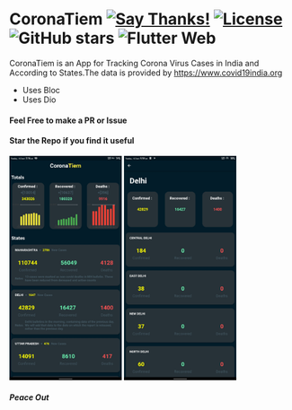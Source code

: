 # CoronaTiem [![Say Thanks!](https://img.shields.io/badge/Say%20Thanks-!-1EAEDB.svg)](https://saythanks.io/to/techysrthk%40gmail.com) [![License](https://img.shields.io/badge/license-MIT-orange.svg)](https://github.com/srthkpthk/corona_tiem/blob/master/LICENSE.md) ![GitHub stars](https://img.shields.io/github/stars/srthkpthk/corona_tiem) ![Flutter Web](https://github.com/srthkpthk/corona_tiem/workflows/Flutter%20Web/badge.svg)

CoronaTiem is an App for Tracking Corona Virus Cases in India and According to States.The data is provided by https://www.covid19india.org

  - Uses Bloc 
  - Uses Dio  

 #### Feel Free to make a PR or Issue
 
 
 #### Star the Repo if you find it useful 

 <img src="ss.jpg" width="200" height="400"> <img src="ss-district.jpg" width="200" height="400">

 ##### Peace Out

